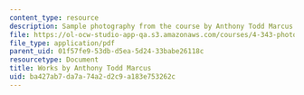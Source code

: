 ```yaml
---
content_type: resource
description: Sample photography from the course by Anthony Todd Marcus.
file: https://ol-ocw-studio-app-qa.s3.amazonaws.com/courses/4-343-photography-and-related-media-fall-2002/ba427ab7da7a74a2d2c9a183e753262c_atm.pdf
file_type: application/pdf
parent_uid: 01f57fe9-53db-d5ea-5d24-33babe26118c
resourcetype: Document
title: Works by Anthony Todd Marcus
uid: ba427ab7-da7a-74a2-d2c9-a183e753262c
---
```

